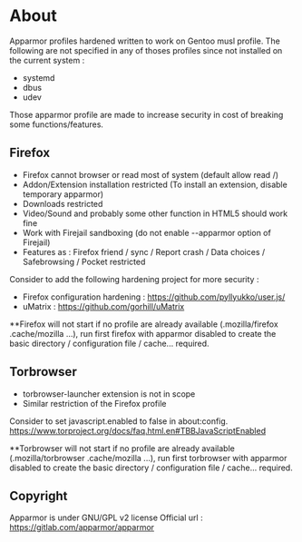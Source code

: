 # About

Apparmor profiles hardened written to work on Gentoo musl profile. The following are not specified in any of thoses profiles since not installed on the current system :

- systemd
- dbus 
- udev

Those apparmor profile are made to increase security in cost of breaking some functions/features.
 
## Firefox

- Firefox cannot browser or read most of system (default allow read /)
- Addon/Extension installation restricted (To install an extension, disable temporary apparmor)
- Downloads restricted
- Video/Sound and probably some other function in HTML5 should work fine
- Work with Firejail sandboxing (do not enable --apparmor option of Firejail)
- Features as : Firefox friend / sync / Report crash / Data choices / Safebrowsing / Pocket restricted

Consider to add the following hardening project for more security :

- Firefox configuration hardening : https://github.com/pyllyukko/user.js/
- uMatrix : https://github.com/gorhill/uMatrix

**Firefox will not start if no profile are already available (.mozilla/firefox .cache/mozilla ...), run first firefox with apparmor disabled to create the basic directory / configuration file / cache... required.

## Torbrowser

- torbrowser-launcher extension is not in scope
- Similar restriction of the Firefox profile

Consider to set javascript.enabled to false in about:config. https://www.torproject.org/docs/faq.html.en#TBBJavaScriptEnabled

**Torbrowser will not start if no profile are already available (.mozilla/torbrowser .cache/mozilla ...), run first torbrowser with apparmor disabled to create the basic directory / configuration file / cache... required.

## Copyright

Apparmor is under GNU/GPL v2 license
Official url : https://gitlab.com/apparmor/apparmor
